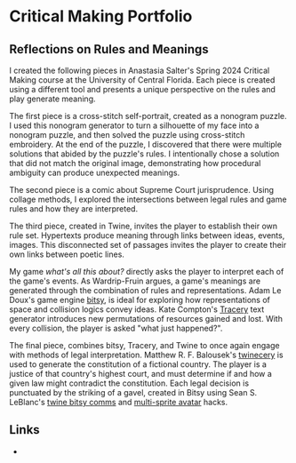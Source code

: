 # Critical Making Portfolio
## Reflections on Rules and Meanings

I created the following pieces in Anastasia Salter's Spring 2024 Critical Making course at the University of Central Florida. Each piece is created using a different tool and presents a unique perspective on the rules and play generate meaning.

The first piece is a cross-stitch self-portrait, created as a nonogram puzzle. I used this nonogram generator to turn a silhouette of my face into a nonogram puzzle, and then solved the puzzle using cross-stitch embroidery. At the end of the puzzle, I discovered that there were multiple solutions that abided by the puzzle's rules. I intentionally chose a solution that did not match the original image, demonstrating how procedural ambiguity can produce unexpected meanings.

The second piece is a comic about Supreme Court jurisprudence. Using collage methods, I explored the intersections between legal rules and game rules and how they are interpreted. 

The third piece, created in Twine, invites the player to establish their own rule set. Hypertexts produce meaning through links between ideas, events, images. This disconnected set of passages invites the player to create their own links between poetic lines.

My game *what's all this about?* directly asks the player to interpret each of the game's events. As Wardrip-Fruin argues, a game's meanings are generated through the combination of rules and representations. Adam Le Doux's game engine [bitsy](https://www.bitsy.org/), is ideal for exploring how representations of space and collision logics convey ideas. Kate Compton's [Tracery](https://tracery.io/) text generator introduces new permutations of resources gained and lost. With every collision, the player is asked "what just happened?".

The final piece,  combines bitsy, Tracery, and Twine to once again engage with methods of legal interpretation. Matthew R. F. Balousek's [twinecery](https://github.com/mrfb/twinecery?tab=readme-ov-file) is used to generate the constitution of a fictional country. The player is a justice of that country's highest court, and must determine if and how a given law might contradict the constitution. Each legal decision is punctuated by the striking of a gavel, created in Bitsy using Sean S. LeBlanc's [twine bitsy comms](https://github.com/seleb/bitsy-hacks/blob/main/dist/twine-bitsy-comms.js) and [multi-sprite avatar](https://github.com/seleb/bitsy-hacks/blob/main/dist/multi-sprite-avatar.js) hacks.

## Links

- []()